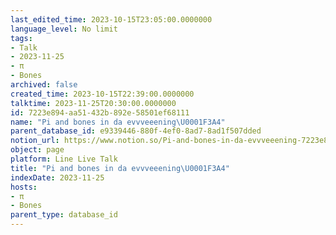 ```yaml
---
last_edited_time: 2023-10-15T23:05:00.0000000
language_level: No limit
tags:
- Talk
- 2023-11-25
- π
- Bones
archived: false
created_time: 2023-10-15T22:39:00.0000000
talktime: 2023-11-25T20:30:00.0000000
id: 7223e894-aa51-432b-892e-58501ef68111
name: "Pi and bones in da evvveeening\U0001F3A4"
parent_database_id: e9339446-880f-4ef0-8ad7-8ad1f507dded
notion_url: https://www.notion.so/Pi-and-bones-in-da-evvveeening-7223e894aa51432b892e58501ef68111
object: page
platform: Line Live Talk
title: "Pi and bones in da evvveeening\U0001F3A4"
indexDate: 2023-11-25
hosts:
- π
- Bones
parent_type: database_id
---
```



   
   
   
   

   
























